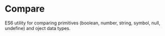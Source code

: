 # Compare

ES6 utility for comparing primitives (boolean, number, string, symbol, null, undefine) and oject data types.